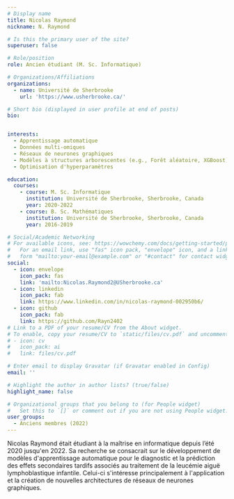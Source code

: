 ```yaml
---
# Display name
title: Nicolas Raymond
nickname: N. Raymond

# Is this the primary user of the site?
superuser: false

# Role/position
role: Ancien étudiant (M. Sc. Informatique)

# Organizations/Affiliations
organizations:
  - name: Université de Sherbrooke
    url: 'https://www.usherbrooke.ca/'

# Short bio (displayed in user profile at end of posts)
bio: 


interests:
  - Apprentissage automatique
  - Données multi-omiques
  - Réseaux de neurones graphiques
  - Modèles à structures arborescentes (e.g., Forêt aléatoire, XGBoost)
  - Optimisation d'hyperparamètres

education:
  courses:
    - course: M. Sc. Informatique
      institution: Université de Sherbrooke, Sherbrooke, Canada
      year: 2020-2022
    - course: B. Sc. Mathématiques
      institution: Université de Sherbrooke, Sherbrooke, Canada
      year: 2016-2019

# Social/Academic Networking
# For available icons, see: https://wowchemy.com/docs/getting-started/page-builder/#icons
#   For an email link, use "fas" icon pack, "envelope" icon, and a link in the
#   form "mailto:your-email@example.com" or "#contact" for contact widget.
social:
  - icon: envelope
    icon_pack: fas
    link: 'mailto:Nicolas.Raymond2@USherbrooke.ca'
  - icon: linkedin
    icon_pack: fab
    link: https://www.linkedin.com/in/nicolas-raymond-002950b6/
  - icon: github
    icon_pack: fab
    link: https://github.com/Rayn2402
# Link to a PDF of your resume/CV from the About widget.
# To enable, copy your resume/CV to `static/files/cv.pdf` and uncomment the lines below.
# - icon: cv
#   icon_pack: ai
#   link: files/cv.pdf

# Enter email to display Gravatar (if Gravatar enabled in Config)
email: ''

# Highlight the author in author lists? (true/false)
highlight_name: false

# Organizational groups that you belong to (for People widget)
#   Set this to `[]` or comment out if you are not using People widget.
user_groups:
  - Anciens membres (2022)
---
```


Nicolas Raymond était étudiant à la maîtrise en informatique depuis l’été 2020 jusqu'en 2022. 
Sa recherche se consacrait sur le développement de modèles d'apprentissage automatique pour le diagnostic 
et la prédiction des effets secondaires tardifs associés au traitement de la leucémie aiguë 
lymphoblastique infantile. Celui-ci s'intéresse principalement à l'application et la création de 
nouvelles architectures de réseaux de neurones graphiques.
